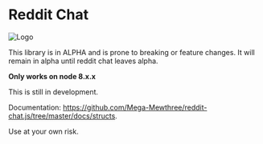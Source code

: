 # Reddit Chat

![Logo](https://media.discordapp.net/attachments/444699521398865943/482791940035969024/reddit-chat-js-logo.png)

This library is in ALPHA and is prone to breaking or feature changes. It will remain in alpha until reddit chat leaves alpha.

**Only works on node 8.x.x**

This is still in development.

Documentation: https://github.com/Mega-Mewthree/reddit-chat.js/tree/master/docs/structs.

Use at your own risk.
